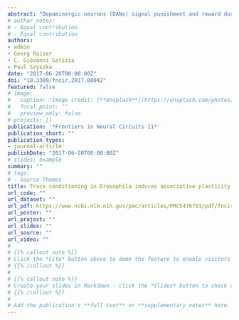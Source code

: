 ```yaml
---
abstract: "Dopaminergic neurons (DANs) signal punishment and reward during associative learning. In mammals, DANs show associative plasticity that correlates with the discrepancy between predicted and actual reinforcement (prediction error) during classical conditioning. Also in insects, such as *Drosophila*, DANs show associative plasticity that is, however, less understood. Here, we study associative plasticity in DANs and their synaptic partners, the Kenyon cells (KCs) in the mushroom bodies (MBs), while training *Drosophila* to associate an odorant with a temporally separated electric shock (trace conditioning). In most MB compartments DANs strengthened their responses to the conditioned odorant relative to untrained animals. This response plasticity preserved the initial degree of similarity between the odorant- and the shock-induced spatial response patterns, which decreased in untrained animals. Contrary to DANs, KCs (α'/β'-type) decreased their responses to the conditioned odorant relative to untrained animals. We found no evidence for prediction error coding by DANs during conditioning. Rather, our data supports the hypothesis that DAN plasticity encodes conditioning-induced changes in the odorant's predictive power."
# author_notes:
# - Equal contribution
# - Equal contribution
authors:
- admin
- Georg Raiser
- C. Giovanni Galizia
- Paul Szyszka
date: "2017-06-20T00:00:00Z"
doi: "10.3389/fncir.2017.00042"
featured: false
# image:
#   caption: 'Image credit: [**Unsplash**](https://unsplash.com/photos/jdD8gXaTZsc)'
#   focal_point: ""
#   preview_only: false
# projects: []
publication: '*Frontiers in Neural Circuits 11*'
publication_short: ""
publication_types:
- journal-article
publishDate: "2017-06-20T00:00:00Z"
# slides: example
summary: ""
# tags:
# - Source Themes
title: Trace conditioning in Drosophila induces associative plasticity in mushroom body Kenyon cells and dopaminergic neurons
url_code: ""
url_dataset: ""
url_pdf: https://www.ncbi.nlm.nih.gov/pmc/articles/PMC5476701/pdf/fncir-11-00042.pdf
url_poster: ""
url_project: ""
url_slides: ""
url_source: ""
url_video: ""
# 
# {{% callout note %}}
# Click the *Cite* button above to demo the feature to enable visitors to import publication metadata into their reference management software.
# {{% /callout %}}
# 
# {{% callout note %}}
# Create your slides in Markdown - click the *Slides* button to check out the example.
# {{% /callout %}}
# 
# Add the publication's **full text** or **supplementary notes** here. You can use rich formatting such as including [code, math, and images](https://docs.hugoblox.com/content/writing-markdown-latex/).
---
```


